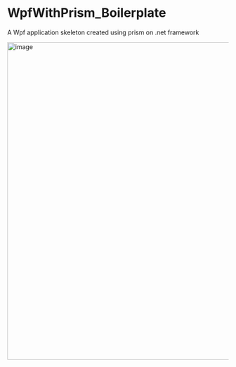 # WpfWithPrism_Boilerplate
 A Wpf application skeleton created using prism on .net framework

<img width="724" alt="image" src="https://user-images.githubusercontent.com/68012374/194381208-b142f833-8a75-49a0-87d9-40a65fac92d4.png">

